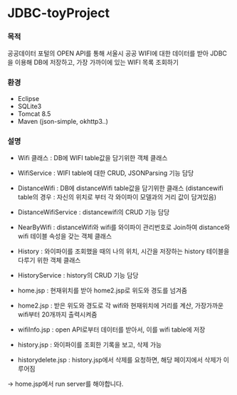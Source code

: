 # JDBC-toyProject

### 목적
공공데이터 포털의 OPEN API를 통해 서울시 공공 WIFI에 대한 데이터를 받아
JDBC을 이용해 DB에 저장하고, 가장 가까이에 있는 WIFI 목록 조회하기

### 환경
- Eclipse
- SQLite3
- Tomcat 8.5
- Maven (json-simple, okhttp3..)

### 설명
- Wifi 클래스 : DB에 WIFI table값을 담기위한 객체 클래스 
- WifiService : WIFI table에 대한 CRUD, JSONParsing 기능 담당
- DistanceWifi : DB에 distanceWifi table값을 담기위한 클래스 (distancewifi table의 경우 : 자신의 위치로 부터 각 와이파이 모델과의 거리 값이 담겨있음)
- DistanceWifiService : distancewifi의 CRUD 기능 담당
- NearByWifi : distanceWifi와 wifi를 와이파이 관리번호로 Join하여 distance와 wifi 테이블 속성을 갖는 객체 클래스
- History : 와이파이를 조회했을 때의 나의 위치, 시간을 저장하는 history 테이블을 다루기 위한 객체 클래스
- HistoryService : history의 CRUD 기능 담당

- home.jsp : 현재위치를 받아 home2.jsp로 위도와 경도를 넘겨줌
- home2.jsp : 받은 위도와 경도로 각 wifi와 현재위치에 거리를 계산, 가장가까운 wifi부터 20개까지 출력시켜줌
- wifiInfo.jsp : open API로부터 데이터를 받아서, 이를 wifi table에 저장
- history.jsp : 와이파이를 조회한 기록을 보고, 삭제 가능
- historydelete.jsp : history.jsp에서 삭제를 요청하면, 해당 페이지에서 삭제가 이루어짐

-> home.jsp에서 run server를 해야합니다.
